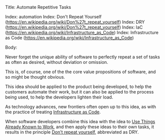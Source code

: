 Title: Automate Repetitive Tasks

Index: automation
Index: Don't Repeat Yourself (https://en.wikipedia.org/wiki/Don%27t_repeat_yourself)
Index: DRY (https://en.wikipedia.org/wiki/Don%27t_repeat_yourself)
Index: IaC (https://en.wikipedia.org/wiki/Infrastructure_as_Code)
Index: Infrastructure as Code (https://en.wikipedia.org/wiki/Infrastructure_as_Code)

Body:

Never forget the unique ability of software to perfectly repeat a set of tasks as often as desired, without deviation or omission.

This is, of course, one of the the core value propositions of software, and so might be thought obvious.

This idea should be applied to the product being developed, to help the customers automate their work, but it can also be applied to the process being used, to help the developers lighten their load.

As technology advances, new frontiers often open up to this idea, as with the practice of treating <a href="https://en.wikipedia.org/wiki/Infrastructure_as_Code" target="ref">Infrastructure as Code</a>.

When software developers combine this idea with the idea to [Use Things Already Known to Work][reuse], and then apply these ideas to their own tasks, it results in the principle <a href="https://en.wikipedia.org/wiki/Don%27t_repeat_yourself" target="ref">Don't repeat yourself</a>, abbreviated as DRY.

[reuse]: use-things-already-known-to-work.html
